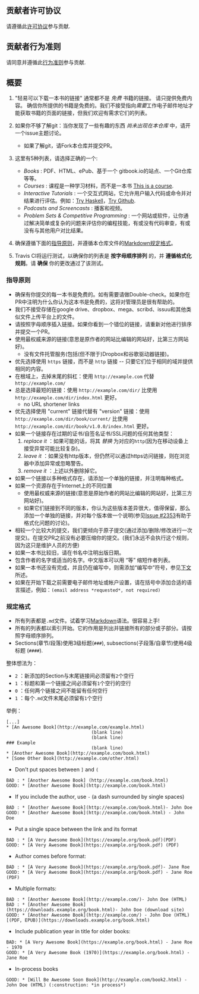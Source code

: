 ## 贡献者许可协议
请遵循此[许可协议](https://github.com/EbookFoundation/free-programming-books/blob/master/LICENSE)参与贡献.

## 贡献者行为准则
请同意并遵循此[行为准则](https://github.com/EbookFoundation/free-programming-books/blob/master/CODE_OF_CONDUCT.md)参与贡献.

## 概要
1. "轻易可以下载一本书的链接" 通常都不是 *免费* 书籍的链接。 请只提供免费内容。 确信你所提供的书籍是免费的。我们不接受指向*需要*工作电子邮件地址才能获取书籍的页面的链接，但我们欢迎有需求它们的列表。
2. 如果你不够了解git：当你发现了一些有趣的东西 *尚未出现在本仓库* 中，请开一个issue主题讨论。
    - 如果了解git，请Fork本仓库并提交PR。
3. 这里有5种列表，请选择正确的一个:

    - *Books* : PDF、HTML、ePub、基于一个 gitbook.io的站点、一个Git仓库等等。
    - *Courses* : 课程是一种学习材料，而不是一本书 [This is a course](http://ocw.mit.edu/courses/electrical-engineering-and-computer-science/6-006-introduction-to-algorithms-fall-2011/).
    - *Interactive Tutorials* : 一个交互式网站，它允许用户输入代码或命令并对结果进行评估。例如：[Try Haskell](http://tryhaskell.org)，[Try Github](http://try.github.io).
    - *Podcasts and Screencasts* : 播客和视频。
    - *Problem Sets & Competitive Programming* : 一个网站或软件，让你通过解决简单或复杂的问题来评估你的编程技能，有或没有代码审查，有或没有与其他用户对比结果。

4. 确保遵循下面的[指导原则](#guidelines)，并遵循本仓库文件的[Markdown规定格式](#formatting)。

5. Travis CI将运行测试，以确保你的列表是 **按字母顺序排列** 的，并 **遵循格式化规则**。请 **确保** 你的更改通过了该测试。

### 指导原则
- 确保有你提交的每一本书是免费的。如有需要请做Double-check。如果你在PR中注明为什么你认为这本书是免费的，这将对管理员是很有帮助的。
- 我们不接受存储在google drive、dropbox、mega、scribd、issuu和其他类似文件上传平台上的文件。
- 请按照字母顺序插入链接。如果你看到一个错位的链接，请重新对他进行排序并提交一个PR。
- 使用最权威来源的链接(意思是原作者的网站比编辑的网站好，比第三方网站好)。
    + 没有文件托管服务(包括(但不限于)Dropbox和谷歌驱动器链接)。
- 优先选择使用 `https` 链接，而不是 `http` 链接 -- 只要它们位于相同的域并提供相同的内容。
- 在根域上，去掉末尾的斜杠：使用 `http://example.com` 代替 `http://example.com/`
- 总是选择最短的链接：使用 `http://example.com/dir/` 比使用 `http://example.com/dir/index.html` 更好。
    + no URL shortener links  <!-- 待翻译 -->
- 优先选择使用 "current" 链接代替有 "version" 链接：使用 `http://example.com/dir/book/current/` 比使用 `http://example.com/dir/book/v1.0.0/index.html` 更好。
- 如果一个链接存在过期的证书/自签名证书/SSL问题的任何其他类型：
  1. *replace it* ：如果可能的话，将其 *替换* 为对应的`http`(因为在移动设备上接受异常可能比较复杂)。
  2. *leave it* ：如果没有http版本，但仍然可以通过https访问链接，则在浏览器中添加异常或忽略警告。
  3. *remove it* ：上述以外删除掉它。
- 如果一个链接以多种格式存在，请添加一个单独的链接，并注明每种格式。
- 如果一个资源存在于Internet上的不同位置
    + 使用最权威来源的链接(意思是原始作者的网站比编辑的网站好，比第三方网站好)。
    + 如果它们链接到不同的版本，你认为这些版本差异很大，值得保留，那么添加一个单独的链接，并对每个版本做一个说明(参见[Issue #2353](https://github.com/EbookFoundation/free-programming-books/issues/2353)有助于格式化问题的讨论)。
- 相较一个比较大的提交，我们更倾向于原子提交(通过添加/删除/修改进行一次提交)。在提交PR之前没有必要压缩你的提交。(我们永远不会执行这个规则，因为这只是维护人员的方便)
- 如果一本书比较旧，请在书名中注明出版日期。
- 包含作者的名字或适当的名字。中文版本可以用 “等” 缩短作者列表。
- 如果一本书还没有完成，并且仍在编写中，则需添加“编写中”符号，参见[下文](#in_process)所述。
- 如果在开始下载之前需要电子邮件地址或帐户设置，请在括号中添加合适的语言描述，例如：`(email address *requested*, not required)`

### 规定格式
- 所有列表都是`.md`文件。试着学习[Markdown](https://guides.github.com/features/mastering-markdown/)语法。很容易上手!
- 所有的列表都以索引开始。它的作用是列出并链接所有的部分或子部分。请按照字母顺序排列。
- Sections(章节/段落)使用3级标题(`###`), subsections(子段落/自章节)使用4级标题 (`####`).

整体想法为：
- `2` ：新添加的Section与末尾链接间必须留有`2`个空行
- `1` ：标题和第一个链接之间必须留有`1`个空行的空行
- `0` ：任何两个链接之间不能留有任何空行
- `1` ：每个`.md`文件末尾必须留有`1`个空行

举例：

    [...]
    * [An Awesome Book](http://example.com/example.html)
                                    (blank line)
                                    (blank line)
    ### Example
                                    (blank line)
    * [Another Awesome Book](http://example.com/book.html)
    * [Some Other Book](http://example.com/other.html)

- Don't put spaces between `]` and `(`

```
BAD : * [Another Awesome Book] (http://example.com/book.html)
GOOD: * [Another Awesome Book](http://example.com/book.html)
```

- If you include the author, use ` - ` (a dash surrounded by single spaces)

```
BAD : * [Another Awesome Book](http://example.com/book.html)- John Doe
GOOD: * [Another Awesome Book](http://example.com/book.html) - John Doe
```

- Put a single space between the link and its format

```
BAD : * [A Very Awesome Book](https://example.org/book.pdf)(PDF)
GOOD: * [A Very Awesome Book](https://example.org/book.pdf) (PDF)
```

- Author comes before format:

```
BAD : * [A Very Awesome Book](https://example.org/book.pdf)- Jane Roe
GOOD: * [A Very Awesome Book](https://example.org/book.pdf) - Jane Roe (PDF)
```

- Multiple formats:

```
BAD : * [Another Awesome Book](http://example.com/)- John Doe (HTML)
BAD : * [Another Awesome Book](https://downloads.example.org/book.html)- John Doe (download site)
GOOD: * [Another Awesome Book](http://example.com/) - John Doe (HTML) [(PDF, EPUB)](https://downloads.example.org/book.html)
```

- Include publication year in title for older books:

```
BAD: * [A Very Awesome Book](https://example.org/book.html) - Jane Roe - 1970
GOOD: * [A Very Awesome Book (1970)](https://example.org/book.html) - Jane Roe
```

<a name="in_process"></a>
- In-process books

```
GOOD: * [Will Be Awesome Soon Book](http://example.com/book2.html) - John Doe (HTML) (:construction: *in process*)
```
